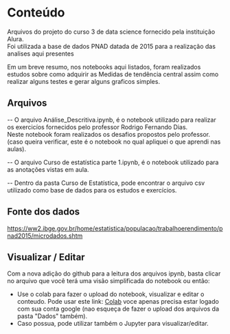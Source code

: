 # Conteúdo

Arquivos do projeto do curso 3 de data science fornecido pela instituição Alura.<br>
Foi utilizada a base de dados PNAD datada de 2015 para a realização das analises aqui presentes<br>

Em um breve resumo, nos notebooks aqui listados, foram realizados estudos sobre como adquirir as Medidas de tendência central assim como realizar alguns testes e gerar alguns graficos simples.

## Arquivos

-- O arquivo Análise_Descritiva.ipynb, é o notebook utilizado para realizar os exercicíos fornecidos pelo professor Rodrigo Fernando Dias.<br> 
Neste notebook foram realizados os desafios propostos pelo professor. (caso queira verificar, este é o notebook no qual apliquei o que aprendi nas aulas).

-- O arquivo Curso de estatística parte 1.ipynb, é o notebook utilizado para as anotações vistas em aula.

-- Dentro da pasta Curso de Estatística, pode encontrar o arquivo csv utilizado como base de dados para os estudos e exercícios.

## Fonte dos dados
https://ww2.ibge.gov.br/home/estatistica/populacao/trabalhoerendimento/pnad2015/microdados.shtm

## Visualizar / Editar

Com a nova adição do github para a leitura dos arquivos ipynb, basta clicar no arquivo que você terá uma visão simplificada do notebook ou então:
  -  Use o colab para fazer o upload do notebook, visualizar e editar o conteudo. Pode usar este link: [Colab](https://colab.research.google.com/) 
  voce apenas precisa estar logado com sua conta google (nao esqueça de fazer o upload dos arquivos da pasta "Dados" também).
  - Caso possua, pode utilizar também o Jupyter para visualizar/editar.
